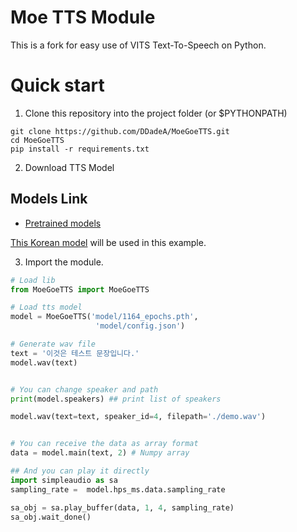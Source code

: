 # Moe TTS Module
This is a fork for easy use of VITS Text-To-Speech on Python.

# Quick start
1. Clone this repository into the project folder (or $PYTHONPATH)
```
git clone https://github.com/DDadeA/MoeGoeTTS.git
cd MoeGoeTTS
pip install -r requirements.txt
```
2. Download TTS Model

## Models Link
- [Pretrained models](https://github.com/CjangCjengh/TTSModels)

[This Korean model](https://github.com/CjangCjengh/TTSModels#the-fox-awaits-me) will be used in this example.

3. Import the module.
```Python
# Load lib
from MoeGoeTTS import MoeGoeTTS

# Load tts model
model = MoeGoeTTS('model/1164_epochs.pth', 
                   'model/config.json')

# Generate wav file
text = '이것은 테스트 문장입니다.'
model.wav(text)


# You can change speaker and path
print(model.speakers) ## print list of speakers

model.wav(text=text, speaker_id=4, filepath='./demo.wav')


# You can receive the data as array format
data = model.main(text, 2) # Numpy array

## And you can play it directly
import simpleaudio as sa
sampling_rate =  model.hps_ms.data.sampling_rate

sa_obj = sa.play_buffer(data, 1, 4, sampling_rate)
sa_obj.wait_done()
```